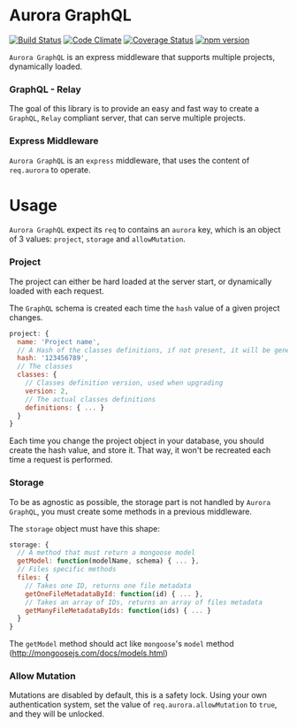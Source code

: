 Aurora GraphQL
==============
[![Build Status](https://travis-ci.org/carlipa/aurora-graphql.svg?branch=master)](https://travis-ci.org/carlipa/aurora-graphql)
[![Code Climate](https://codeclimate.com/github/carlipa/aurora-graphql/badges/gpa.svg)](https://codeclimate.com/github/carlipa/aurora-graphql)
[![Coverage Status](https://coveralls.io/repos/github/carlipa/aurora-graphql/badge.svg?branch=master)](https://coveralls.io/github/carlipa/aurora-graphql?branch=master)
[![npm version](https://badge.fury.io/js/%40carlipa%2Faurora-graphql.svg)](https://badge.fury.io/js/%40carlipa%2Faurora-graphql)

`Aurora GraphQL` is an express middleware that supports multiple projects, dynamically loaded.

### GraphQL - Relay

The goal of this library is to provide an easy and fast way to create a `GraphQL`, `Relay` compliant server, that can serve multiple projects.

### Express Middleware

`Aurora GraphQL` is an `express` middleware, that uses the content of `req.aurora` to operate.

# Usage

`Aurora GraphQL` expect its `req` to contains an `aurora` key, which is an object of 3 values: `project`, `storage` and `allowMutation`.

### Project

The project can either be hard loaded at the server start, or dynamically loaded with each request.

The `GraphQL` schema is created each time the `hash` value of a given project changes.

```javascript
project: {
  name: 'Project name',
  // A Hash of the classes definitions, if not present, it will be generated for each request
  hash: '123456789',
  // The classes
  classes: {
    // Classes definition version, used when upgrading
    version: 2,
    // The actual classes definitions
    definitions: { ... }
  }
}
```

Each time you change the project object in your database, you should create the hash value, and store it. That way, it won't be recreated each time a request is performed.

### Storage

To be as agnostic as possible, the storage part is not handled by `Aurora GraphQL`, you must create some methods in a previous middleware.

The `storage` object must have this shape:

```javascript
storage: {
  // A method that must return a mongoose model
  getModel: function(modelName, schema) { ... },
  // Files specific methods
  files: {
    // Takes one ID, returns one file metadata 
    getOneFileMetadataById: function(id) { ... },
    // Takes an array of IDs, returns an array of files metadata
    getManyFileMetadataByIds: function(ids) { ... }
  }
}
```

The `getModel` method should act like `mongoose`'s `model` method (http://mongoosejs.com/docs/models.html)

### Allow Mutation

Mutations are disabled by default, this is a safety lock.
Using your own authentication system, set the value of `req.aurora.allowMutation` to `true`, and they will be unlocked.
